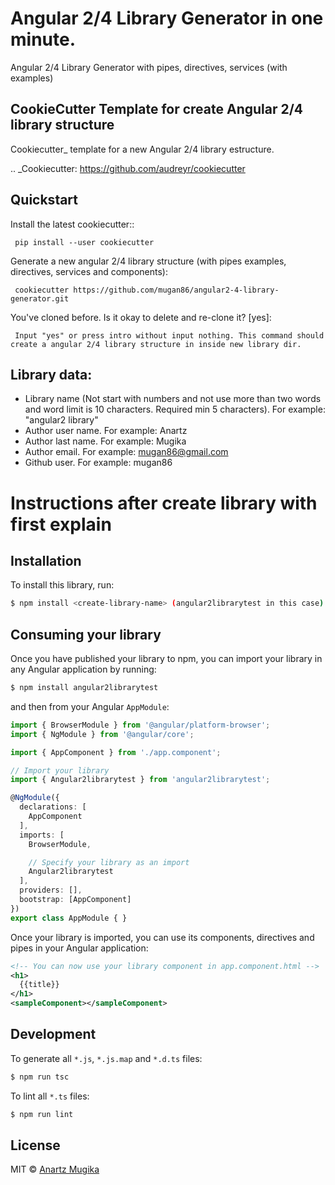 # Angular 2/4 Library Generator in one minute.

Angular 2/4 Library Generator with pipes, directives, services (with examples)

CookieCutter Template for create Angular 2/4 library structure
----------

Cookiecutter_ template for a new Angular 2/4 library estructure. 

.. _Cookiecutter: https://github.com/audreyr/cookiecutter

Quickstart
----------

Install the latest cookiecutter:: 

     pip install --user cookiecutter

Generate a new angular 2/4 library structure (with pipes examples, directives, services and components):

     cookiecutter https://github.com/mugan86/angular2-4-library-generator.git

You've cloned <our-directory> before.
 Is it okay to delete and re-clone it? [yes]:
 
     Input "yes" or press intro without input nothing. This command should create a angular 2/4 library structure in inside new library dir.

## Library data:

* Library name (Not start with numbers and not use more than two words and word limit is 10 characters. Required min 5 characters). For example: "angular2 library"
* Author user name. For example: Anartz
* Author last name. For example: Mugika
* Author email. For example: mugan86@gmail.com
* Github user. For example: mugan86

# Instructions after create library with first explain

## Installation

To install this library, run:

```bash
$ npm install <create-library-name> (angular2librarytest in this case) --save
```

## Consuming your library

Once you have published your library to npm, you can import your library in any Angular application by running:

```bash
$ npm install angular2librarytest
```

and then from your Angular `AppModule`:

```typescript
import { BrowserModule } from '@angular/platform-browser';
import { NgModule } from '@angular/core';

import { AppComponent } from './app.component';

// Import your library
import { Angular2librarytest } from 'angular2librarytest';

@NgModule({
  declarations: [
    AppComponent
  ],
  imports: [
    BrowserModule,

    // Specify your library as an import
    Angular2librarytest
  ],
  providers: [],
  bootstrap: [AppComponent]
})
export class AppModule { }
```

Once your library is imported, you can use its components, directives and pipes in your Angular application:

```xml
<!-- You can now use your library component in app.component.html -->
<h1>
  {{title}}
</h1>
<sampleComponent></sampleComponent>
```

## Development

To generate all `*.js`, `*.js.map` and `*.d.ts` files:

```bash
$ npm run tsc
```

To lint all `*.ts` files:

```bash
$ npm run lint
```

## License

MIT © [Anartz Mugika](mailto:mugan86@gmail.com)
